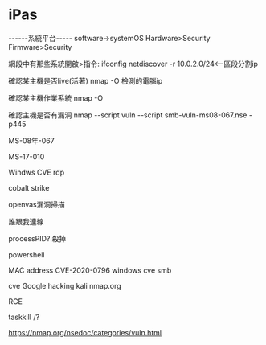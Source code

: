 # iPas

------系統平台-----
software->systemOS
Hardware>Security
Firmware>Security

網段中有那些系統開啟>指令:
  ifconfig
  netdiscover -r 10.0.2.0/24<--區段分割ip

確認某主機是否live(活著) nmap -O 檢測的電腦ip

確認某主機作業系統 nmap -O

確認主機是否有漏洞 nmap 
  --script vuln
  --script smb-vuln-ms08-067.nse -p445 <host>
   

MS-08年-067

MS-17-010

Windws CVE rdp

cobalt strike

openvas漏洞掃描

誰跟我連線

processPID?
殺掉

powershell

MAC address
CVE-2020-0796
windows cve smb

cve
Google hacking
kali
nmap.org

RCE

taskkill /?

https://nmap.org/nsedoc/categories/vuln.html
